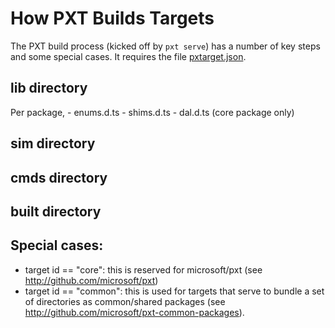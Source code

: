 # How PXT Builds Targets

The PXT build process (kicked off by `pxt serve`) has a number of key steps and some special cases. It requires the file [pxtarget.json](/targets/pxtarget).

## lib directory

Per package, - enums.d.ts - shims.d.ts - dal.d.ts (core package only)

## sim directory

## cmds directory

## built directory

## Special cases:

* target id == "core": this is reserved for microsoft/pxt (see http://github.com/microsoft/pxt)
* target id == "common": this is used for targets that serve to bundle a set of directories as common/shared packages (see http://github.com/microsoft/pxt-common-packages).